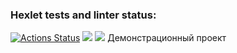 ### Hexlet tests and linter status:
[![Actions Status](https://github.com/FullBread/java-project-61/workflows/hexlet-check/badge.svg)](https://github.com/FullBread/java-project-61/actions)
<a href="https://codeclimate.com/github/FullBread/java-project-61/maintainability"><img src="https://api.codeclimate.com/v1/badges/caedbe5aa66bba76b2b2/maintainability" /></a>
<a href="https://codeclimate.com/github/FullBread/java-project-61/test_coverage"><img src="https://api.codeclimate.com/v1/badges/caedbe5aa66bba76b2b2/test_coverage" /></a>
Демонстрационный проект <script async id="asciicast-VnAXKVEOlvilA1cXxao3MDPbP" src="https://asciinema.org/a/VnAXKVEOlvilA1cXxao3MDPbP.js"></script>